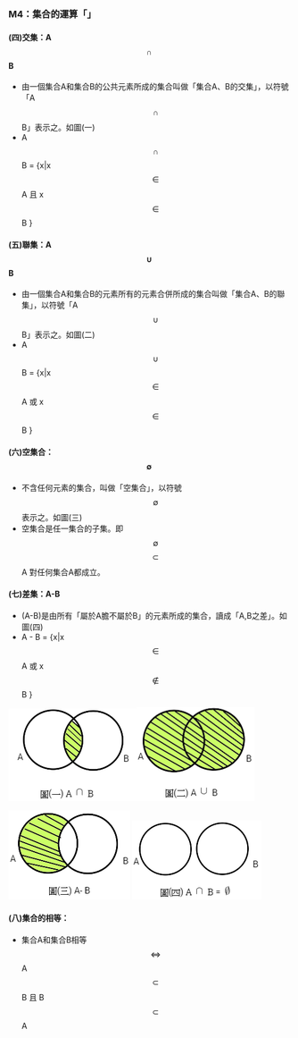 ### M4：集合的運算「」

#### \(四\)交集：A $$\cap$$ B

* 由一個集合A和集合B的公共元素所成的集合叫做「集合A、B的交集」，以符號「A $$\cap$$ B」表示之。如圖\(一\)
* A $$\cap$$ B = {x\|x $$\in $$ A 且 x $$\in $$ B }

#### \(五\)聯集：A $$\cup$$ B

* 由一個集合A和集合B的元素所有的元素合併所成的集合叫做「集合A、B的聯集」，以符號「A $$\cup$$ B」表示之。如圖\(二\)
* A $$\cup$$ B = {x\|x $$\in $$ A 或 x $$\in $$ B }

#### \(六\)空集合：$$\emptyset $$

* 不含任何元素的集合，叫做「空集合」，以符號 $$\emptyset $$ 表示之。如圖\(三\)
* 空集合是任一集合的子集。即  $$\emptyset $$  $$\subset$$ A 對任何集合A都成立。

#### \(七\)差集：A-B

* \(A-B\)是由所有「屬於A膽不屬於B」的元素所成的集合，讀成「A,B之差」。如圖\(四\)
* A - B = {x\|x $$\in $$ A 或 x $$\notin $$ B }

![](/assets/intersection2.png)![](/assets/union2.png)

![](/assets/a-b2.png)               ![](/assets/empty2.png)

#### \(八\)集合的相等：

* 集合A和集合B相等 $$\iff $$A $$\subset$$  B  且  B $$\subset$$  A  



